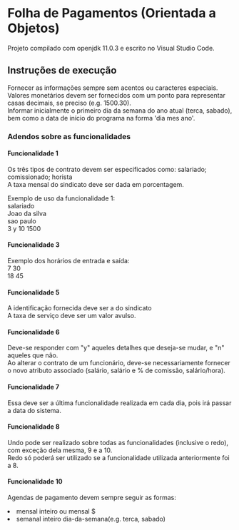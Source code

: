 # Folha de Pagamentos (Orientada a Objetos)

Projeto compilado com openjdk 11.0.3 e escrito no Visual Studio Code.

## Instruções de execução

Fornecer as informações sempre sem acentos ou caracteres especiais. Valores monetários devem ser fornecidos com um ponto para representar casas decimais, se preciso (e.g. 1500.30).<br>
Informar inicialmente o primeiro dia da semana do ano atual (terca, sabado), bem como a data de início do programa na forma 'dia mes ano'.
### Adendos sobre as funcionalidades
#### Funcionalidade 1 

Os três tipos de contrato devem ser especificados como: salariado; comissionado; horista<br>
A taxa mensal do sindicato deve ser dada em porcentagem.<br>

Exemplo de uso da funcionalidade 1:<br>
salariado<br>
Joao da silva<br>
sao paulo<br>
3
y
10
1500

#### Funcionalidade 3
Exemplo dos horários de entrada e saída:<br>
7 30<br>
18 45

#### Funcionalidade 5

A identificação fornecida deve ser a do sindicato<br>
A taxa de serviço deve ser um valor avulso.

#### Funcionalidade 6

Deve-se responder com "y" aqueles detalhes que deseja-se mudar, e "n" aqueles que não.<br>
Ao alterar o contrato de um funcionário, deve-se necessariamente fornecer o novo atributo associado (salário, salário e % de comissão, salário/hora).<br>

#### Funcionalidade 7

Essa deve ser a última funcionalidade realizada em cada dia, pois irá passar a data do sistema.

#### Funcionalidade 8

Undo pode ser realizado sobre todas as funcionalidades (inclusive o redo), com exceção dela mesma, 9 e a 10.<br>
Redo só poderá ser utilizado se a funcionalidade utilizada anteriormente foi a 8.

#### Funcionalidade 10

Agendas de pagamento devem sempre seguir as formas:<br>
<li>mensal inteiro ou mensal $<br>
<li>semanal inteiro dia-da-semana(e.g. terca, sabado)<br>